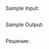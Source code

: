 # <!--- Текст заголовка --->

<!--- Текст задания --->

Sample Input:
```

```

Sample Output:
```

```

Решение:
```python

```
